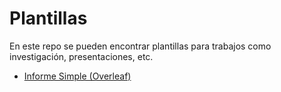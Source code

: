 # Plantillas
En este repo se pueden encontrar plantillas para trabajos como investigación, presentaciones, etc.

  * [Informe Simple (Overleaf)](https://www.overleaf.com/latex/templates/informe-simple-ficct-uagrm/gmkhbxqmbvcn)
